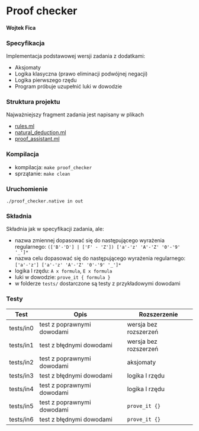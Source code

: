 # Proof checker
#### Wojtek Fica

### Specyfikacja
Implementacja podstawowej wersji zadania z dodatkami:
- Aksjomaty
- Logika klasyczna (prawo eliminacji podwójnej negacji)
- Logika pierwszego rzędu
- Program próbuje uzupełnić luki w dowodzie


### Struktura projektu
Najważniejszy fragment zadania jest napisany w plikach
- [rules.ml](rules.ml)
- [natural_deduction.ml](natural_deduction.ml)
- [proof_assistant.ml](proof_assistant.ml)

### Kompilacja
- kompilacja: ```make proof_checker```
- sprzątanie: ```make clean```

### Uruchomienie
```./proof_checker.native in out```

### Składnia
Składnia jak w specyfikacji zadania, ale:
- nazwa zmiennej dopasować się do następującego wyrażenia regularnego: ```(['B'-'D'] | ['F' - 'Z']) ['a'-'z' 'A'-'Z' '0'-'9' '_']*```
- nazwa celu dopasować się do następującego wyrażenia regularnego: ```['a'-'z'] ['a'-'z' 'A'-'Z' '0'-'9' '_']*```
- logika I rzędu: ```A x formula```, ```E x formula```
- luki w dowodzie: ```prove_it { formula }```
- w folderze ```tests/``` dostarczone są testy z przykładowymi dowodami

### Testy
| Test      | Opis                       | Rozszerzenie          |
| --------- | -------------------------- | --------------------- |
| tests/in0 | test z poprawnymi dowodami | wersja bez rozszerzeń |
| tests/in1 | test z błędnymi dowodami   | wersja bez rozszerzeń |
| tests/in2 | test z poprawnymi dowodami | aksjomaty             |
| tests/in3 | test z błędnymi dowodami   | logika I rzędu        |
| tests/in4 | test z poprawnymi dowodami | logika I rzędu        |
| tests/in5 | test z poprawnymi dowodami | ```prove_it {}```     |
| tests/in6 | test z błędnymi dowodami   | ```prove_it {}```     |

